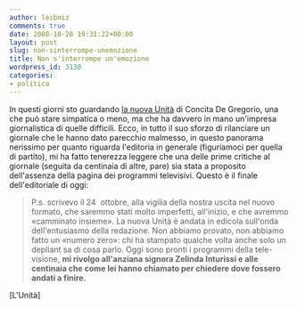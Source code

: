 ```yaml
---
author: leibniz
comments: true
date: 2008-10-28 19:31:22+00:00
layout: post
slug: non-sinterrompe-unemozione
title: Non s'interrompe un'emozione
wordpress_id: 3130
categories:
- politica
---
```


In questi giorni sto guardando [la nuova Unità](http://www.unita.it) di Concita De Gregorio, una che può stare simpatica o meno, ma che ha davvero in mano un'impresa giornalistica di quelle difficili. Ecco, in tutto il suo sforzo di rilanciare un giornale che le hanno dato parecchio malmesso, in questo panorama nerissimo per quanto riguarda l'editoria in generale (figuriamoci per quella di partito), mi ha fatto tenerezza leggere che una delle prime critiche al giornale (seguita da centinaia di altre, pare) sia stata a proposito dell'assenza della pagina dei programmi televisivi. Questo è il finale dell'editoriale di oggi:


> P.s. scrivevo il 24  ottobre, alla vigilia della nostra uscita nel nuovo formato, che saremmo stati molto imperfetti, all'inizio, e che avremmo «camminato insieme». La nuova Unità è andata in edicola sull'onda dell'entusiasmo della redazione. Non abbiamo provato, non abbiamo fatto un «numero zero»: chi ha stampato qualche volta anche solo un depliant sa di cosa parlo. Oggi sono pronti i programmi della tele- visione, **mi rivolgo all'anziana signora Zelinda Inturissi e alle centinaia che come lei hanno chiamato per chiedere dove  fossero andati a finire.**


[L'Unità]
